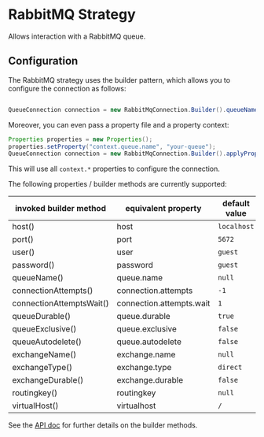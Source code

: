# RabbitMQ Strategy

Allows interaction with a RabbitMQ queue.

## Configuration

The RabbitMQ strategy uses the builder pattern, which allows you to configure the connection as follows:
```java

QueueConnection connection = new RabbitMqConnection.Builder().queueName("your-queue").build();

```

Moreover, you can even pass a property file and a property context: 
```java
Properties properties = new Properties();
properties.setProperty("context.queue.name", "your-queue");
QueueConnection connection = new RabbitMqConnection.Builder().applyProperties(properties, "context").build();

```
This will use all `context.*` properties to configure the connection.

The following properties / builder methods are currently supported:

| invoked builder method   | equivalent property      | default value |
|--------------------------|--------------------------|---------------|
| host()                   | host                     | `localhost`   |
| port()                   | port                     | `5672`        |
| user()                   | user                     | `guest`       |
| password()               | password                 | `guest`       |
| queueName()              | queue.name               | `null`        |
| connectionAttempts()     | connection.attempts      | `-1`          |
| connectionAttemptsWait() | connection.attempts.wait | `1`           |
| queueDurable()           | queue.durable            | `true`        |
| queueExclusive()         | queue.exclusive          | `false`       |
| queueAutodelete()        | queue.autodelete         | `false`       |
| exchangeName()           | exchange.name            | `null`        |
| exchangeType()           | exchange.type            | `direct`      |
| exchangeDurable()        | exchange.durable         | `false`       |
| routingkey()             | routingkey               | `null`        |
| virtualHost()            | virtualhost              | `/`           |

See the [API doc](https://www.javadoc.io/doc/com.github.libgraviton/messaging/) for further details on the builder methods.